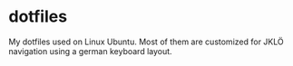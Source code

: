 dotfiles
========

My dotfiles used on Linux Ubuntu. Most of them are customized for JKLÖ navigation using a german keyboard layout.
